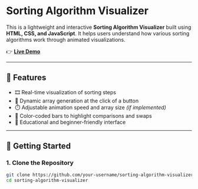 # Sorting Algorithm Visualizer

This is a lightweight and interactive **Sorting Algorithm Visualizer** built using **HTML, CSS, and JavaScript**. It helps users understand how various sorting algorithms work through animated visualizations.

👉 **[Live Demo](https://tinyurl.com/sorting-alogorithm)**

---

## 🌟 Features

- 🎞️ Real-time visualization of sorting steps
- 🔀 Dynamic array generation at the click of a button
- ⏱️ Adjustable animation speed and array size *(if implemented)*
- 🎨 Color-coded bars to highlight comparisons and swaps
- 🧠 Educational and beginner-friendly interface

---

## 🚀 Getting Started

### 1. Clone the Repository

```bash
git clone https://github.com/your-username/sorting-algorithm-visualizer.git
cd sorting-algorithm-visualizer
